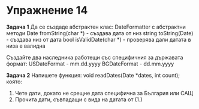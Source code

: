 Упражнение 14
===

**Задача 1**
Да се създаде абстрактен клас: DateFormatter с абстрактни методи
  Date fromString(char *) - създава дата от низ
  string toString(Date) - създава низ от дата
  bool isValidDate(char *) - проверява дали датата в низа е валидна

Създайте два наследника работещи със специфичния за държавата формат:
  USDateFormat - mm.dd.yyyy
  BGDateFormat - dd.mm.yyyy

**Задача 2**
Напишете функция:
  void readDates(Date *dates, int count);
която:
  1. Чете дати, докато не срещне дата специфична за България или САЩ
  2. Прочита <count> дати, съвпадащи с вида на датата от (1.)

